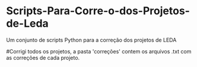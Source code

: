 # Scripts-Para-Corre-o-dos-Projetos-de-Leda
Um conjunto de scripts Python para a correção dos projetos de LEDA

#Corrigi todos os projetos, a pasta 'correções' contem os arquivos .txt com as correções de cada projeto.
